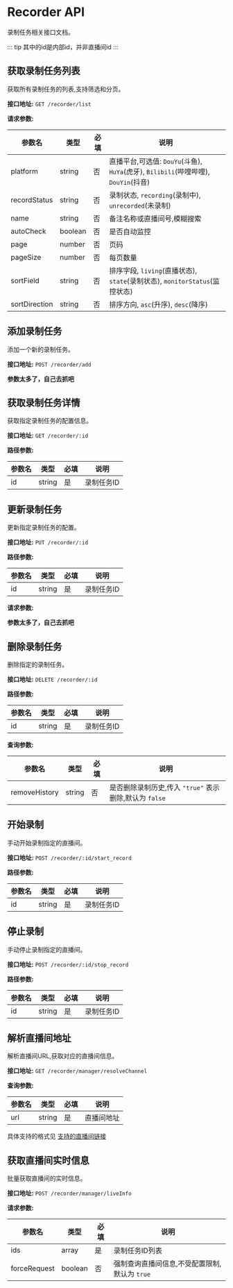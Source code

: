 # Recorder API

录制任务相关接口文档。

::: tip
其中的id是内部id，并非直播间id
:::

## 获取录制任务列表

获取所有录制任务的列表,支持筛选和分页。

**接口地址:** `GET /recorder/list`

**请求参数:**

| 参数名        | 类型    | 必填 | 说明                                                                               |
| ------------- | ------- | ---- | ---------------------------------------------------------------------------------- |
| platform      | string  | 否   | 直播平台,可选值: `DouYu`(斗鱼), `HuYa`(虎牙), `Bilibili`(哔哩哔哩), `DouYin`(抖音) |
| recordStatus  | string  | 否   | 录制状态, `recording`(录制中), `unrecorded`(未录制)                                |
| name          | string  | 否   | 备注名称或直播间号,模糊搜索                                                        |
| autoCheck     | boolean | 否   | 是否自动监控                                                                       |
| page          | number  | 否   | 页码                                                                               |
| pageSize      | number  | 否   | 每页数量                                                                           |
| sortField     | string  | 否   | 排序字段, `living`(直播状态), `state`(录制状态), `monitorStatus`(监控状态)         |
| sortDirection | string  | 否   | 排序方向, `asc`(升序), `desc`(降序)                                                |

## 添加录制任务

添加一个新的录制任务。

**接口地址:** `POST /recorder/add`

**参数太多了，自己去抓吧**

<!-- **请求参数:**

| 参数名                              | 类型    | 必填 | 说明                 |
| ----------------------------------- | ------- | ---- | -------------------- |
| providerId                          | string  | 是   | 平台ID               |
| channelId                           | string  | 是   | 直播间ID             |
| remarks                             | string  | 否   | 备注                 |
| disableAutoCheck                    | boolean | 否   | 禁用自动监控         |
| quality                             | string  | 否   | 画质                 |
| streamPriorities                    | array   | 否   | 流优先级             |
| sourcePriorities                    | array   | 否   | 源优先级             |
| extra                               | object  | 否   | 额外配置             |
| noGlobalFollowFields                | array   | 否   | 不跟随全局配置的字段 |
| line                                | string  | 否   | 线路                 |
| disableProvideCommentsWhenRecording | boolean | 否   | 录制时禁用弹幕       |
| saveGiftDanma                       | boolean | 否   | 保存礼物弹幕         |
| saveSCDanma                         | boolean | 否   | 保存SC弹幕           |
| segment                             | object  | 否   | 分段配置             |
| sendToWebhook                       | boolean | 否   | 发送到Webhook        |
| uid                                 | string  | 否   | 用户ID               |
| saveCover                           | boolean | 否   | 保存封面             |
| qualityRetry                        | boolean | 否   | 画质重试             |
| formatName                          | string  | 否   | 文件名格式           |
| useM3U8Proxy                        | boolean | 否   | 使用M3U8代理         |
| codecName                           | string  | 否   | 编码器名称           |
| titleKeywords                       | array   | 否   | 标题关键词           |
| liveStartNotification               | boolean | 否   | 开播通知             |
| weight                              | number  | 否   | 权重                 |
| source                              | string  | 否   | 来源                 |
| videoFormat                         | string  | 否   | 视频格式             |
| recorderType                        | string  | 否   | 录制器类型           |
| cookie                              | string  | 否   | Cookie               |
| doubleScreen                        | boolean | 否   | 双屏                 |
| onlyAudio                           | boolean | 否   | 仅音频               |
| useServerTimestamp                  | boolean | 否   | 使用服务器时间戳     |
| handleTime                          | object  | 否   | 处理时间             |
| debugLevel                          | string  | 否   | 调试级别             | -->

## 获取录制任务详情

获取指定录制任务的配置信息。

**接口地址:** `GET /recorder/:id`

**路径参数:**

| 参数名 | 类型   | 必填 | 说明       |
| ------ | ------ | ---- | ---------- |
| id     | string | 是   | 录制任务ID |

## 更新录制任务

更新指定录制任务的配置。

**接口地址:** `PUT /recorder/:id`

**路径参数:**

| 参数名 | 类型   | 必填 | 说明       |
| ------ | ------ | ---- | ---------- |
| id     | string | 是   | 录制任务ID |

**请求参数:**

**参数太多了，自己去抓吧**

<!--
| 参数名                              | 类型    | 必填 | 说明                 |
| ----------------------------------- | ------- | ---- | -------------------- |
| remarks                             | string  | 否   | 备注                 |
| disableAutoCheck                    | boolean | 否   | 禁用自动监控         |
| quality                             | string  | 否   | 画质                 |
| streamPriorities                    | array   | 否   | 流优先级             |
| sourcePriorities                    | array   | 否   | 源优先级             |
| noGlobalFollowFields                | array   | 否   | 不跟随全局配置的字段 |
| line                                | string  | 否   | 线路                 |
| disableProvideCommentsWhenRecording | boolean | 否   | 录制时禁用弹幕       |
| saveGiftDanma                       | boolean | 否   | 保存礼物弹幕         |
| saveSCDanma                         | boolean | 否   | 保存SC弹幕           |
| saveCover                           | boolean | 否   | 保存封面             |
| segment                             | object  | 否   | 分段配置             |
| sendToWebhook                       | boolean | 否   | 发送到Webhook        |
| uid                                 | string  | 否   | 用户ID               |
| qualityRetry                        | boolean | 否   | 画质重试             |
| formatName                          | string  | 否   | 文件名格式           |
| useM3U8Proxy                        | boolean | 否   | 使用M3U8代理         |
| codecName                           | string  | 否   | 编码器名称           |
| titleKeywords                       | array   | 否   | 标题关键词           |
| liveStartNotification               | boolean | 否   | 开播通知             |
| weight                              | number  | 否   | 权重                 |
| source                              | string  | 否   | 来源                 |
| videoFormat                         | string  | 否   | 视频格式             |
| recorderType                        | string  | 否   | 录制器类型           |
| cookie                              | string  | 否   | Cookie               |
| doubleScreen                        | boolean | 否   | 双屏                 |
| onlyAudio                           | boolean | 否   | 仅音频               |
| useServerTimestamp                  | boolean | 否   | 使用服务器时间戳     |
| handleTime                          | object  | 否   | 处理时间             |
| debugLevel                          | string  | 否   | 调试级别             | -->

## 删除录制任务

删除指定的录制任务。

**接口地址:** `DELETE /recorder/:id`

**路径参数:**

| 参数名 | 类型   | 必填 | 说明       |
| ------ | ------ | ---- | ---------- |
| id     | string | 是   | 录制任务ID |

**查询参数:**

| 参数名        | 类型   | 必填 | 说明                                                   |
| ------------- | ------ | ---- | ------------------------------------------------------ |
| removeHistory | string | 否   | 是否删除录制历史,传入 `"true"` 表示删除,默认为 `false` |

## 开始录制

手动开始录制指定的直播间。

**接口地址:** `POST /recorder/:id/start_record`

**路径参数:**

| 参数名 | 类型   | 必填 | 说明       |
| ------ | ------ | ---- | ---------- |
| id     | string | 是   | 录制任务ID |

## 停止录制

手动停止录制指定的直播间。

**接口地址:** `POST /recorder/:id/stop_record`

**路径参数:**

| 参数名 | 类型   | 必填 | 说明       |
| ------ | ------ | ---- | ---------- |
| id     | string | 是   | 录制任务ID |

<!-- ## 切断录制

切断当前录制,开始新的录制文件。

**接口地址:** `POST /recorder/:id/cut`

**路径参数:**

| 参数名 | 类型   | 必填 | 说明       |
| ------ | ------ | ---- | ---------- |
| id     | string | 是   | 录制任务ID | -->

## 解析直播间地址

解析直播间URL,获取对应的直播间信息。

**接口地址:** `GET /recorder/manager/resolveChannel`

**查询参数:**

| 参数名 | 类型   | 必填 | 说明       |
| ------ | ------ | ---- | ---------- |
| url    | string | 是   | 直播间地址 |

具体支持的格式见 [支持的直播间链接](../features/live-record.md#直播间链接)

## 获取直播间实时信息

批量获取直播间的实时信息。

**接口地址:** `POST /recorder/manager/liveInfo`

**请求参数:**

| 参数名       | 类型    | 必填 | 说明                                          |
| ------------ | ------- | ---- | --------------------------------------------- |
| ids          | array   | 是   | 录制任务ID列表                                |
| forceRequest | boolean | 否   | 强制查询直播间信息,不受配置限制,默认为 `true` |
